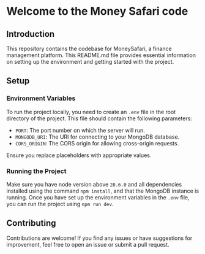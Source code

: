# Welcome to the Money Safari code

## Introduction

This repository contains the codebase for MoneySafari, a finance management platform. This README.md file provides essential information on setting up the environment and getting started with the project.

## Setup

### Environment Variables

To run the project locally, you need to create an `.env` file in the root directory of the project. This file should contain the following parameters:

-   `PORT`: The port number on which the server will run.
-   `MONGODB_URI`: The URI for connecting to your MongoDB database.
-   `CORS_ORIGIN`: The CORS origin for allowing cross-origin requests.

Ensure you replace placeholders with appropriate values.

### Running the Project

Make sure you have node version above `20.6.0` and all dependencies installed using the command `npm install`, and that the MongoDB instance is running. Once you have set up the environment variables in the `.env` file, you can run the project using `npm run dev`.

## Contributing

Contributions are welcome! If you find any issues or have suggestions for improvement, feel free to open an issue or submit a pull request.